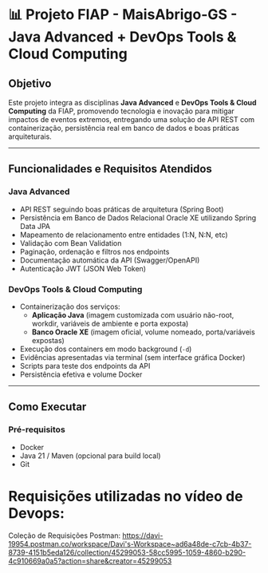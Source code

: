# 📊 Projeto FIAP - MaisAbrigo-GS - Java Advanced + DevOps Tools & Cloud Computing

## Objetivo

Este projeto integra as disciplinas **Java Advanced** e **DevOps Tools & Cloud Computing** da FIAP, promovendo tecnologia e inovação para mitigar impactos de eventos extremos, entregando uma solução de API REST com containerização, persistência real em banco de dados e boas práticas arquiteturais.

---

## Funcionalidades e Requisitos Atendidos

### Java Advanced

- API REST seguindo boas práticas de arquitetura (Spring Boot)
- Persistência em Banco de Dados Relacional Oracle XE utilizando Spring Data JPA
- Mapeamento de relacionamento entre entidades (1:N, N:N, etc)
- Validação com Bean Validation
- Paginação, ordenação e filtros nos endpoints
- Documentação automática da API (Swagger/OpenAPI)
- Autenticação JWT (JSON Web Token)

### DevOps Tools & Cloud Computing

- Containerização dos serviços:
    - **Aplicação Java** (imagem customizada com usuário não-root, workdir, variáveis de ambiente e porta exposta)
    - **Banco Oracle XE** (imagem oficial, volume nomeado, porta/variáveis expostas)
- Execução dos containers em modo background (`-d`)
- Evidências apresentadas via terminal (sem interface gráfica Docker)
- Scripts para teste dos endpoints da API
- Persistência efetiva e volume Docker

---

## Como Executar

### Pré-requisitos

- Docker
- Java 21 / Maven (opcional para build local)
- Git

# Requisições utilizadas no vídeo de Devops:
Coleção de Requisições Postman: https://davi-19954.postman.co/workspace/Davi's-Workspace~ad6a48de-c7cb-4b37-8739-4151b5eda126/collection/45299053-58cc5995-1059-4860-b290-4c910669a0a5?action=share&creator=45299053
